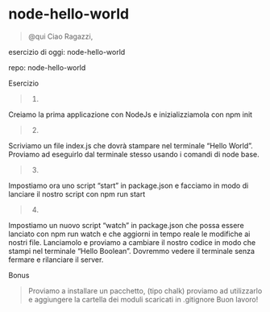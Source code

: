 # node-hello-world

> @qui Ciao Ragazzi,

 esercizio di oggi: node-hello-world 

 repo: node-hello-world

Esercizio


> 1. 
Creiamo la prima applicazione con NodeJs e inizializziamola con
npm init

> 2. 
Scriviamo un file index.js che dovrà stampare nel terminale “Hello World”. Proviamo ad eseguirlo dal terminale stesso usando i comandi di node base.

> 3. 
Impostiamo ora uno script “start” in package.json e facciamo in modo di lanciare il nostro script con npm run start

> 4.
 Impostiamo un nuovo script “watch” in package.json che possa essere lanciato con npm run watch e che aggiorni in tempo reale le modifiche ai nostri file. Lanciamolo e proviamo a cambiare il nostro codice in modo che stampi nel terminale “Hello Boolean”. Dovremmo vedere il terminale senza fermare e rilanciare il server.

Bonus

> Proviamo a installare un pacchetto, (tipo chalk) proviamo ad utilizzarlo e aggiungere la cartella dei moduli scaricati in .gitignore Buon lavoro!
